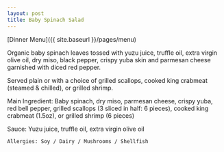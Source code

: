 ```yaml
---
layout: post
title: Baby Spinach Salad
---
```


[Dinner Menu]({{ site.baseurl }}/pages/menu)

Organic baby spinach leaves tossed with yuzu juice, truffle oil, extra virgin olive oil, dry miso, black pepper, crispy yuba skin and parmesan cheese garnished with diced red pepper. 

Served plain or with a choice of grilled scallops, cooked king crabmeat (steamed & chilled), or grilled shrimp.

Main Ingredient: Baby spinach, dry miso, parmesan cheese, crispy yuba, red bell pepper, grilled scallops (3 sliced in half: 6 pieces), cooked king crabmeat (1.5oz), or grilled shrimp (6 pieces)

Sauce: Yuzu juice, truffle oil, extra virgin olive oil 

```
Allergies: Soy / Dairy / Mushrooms / Shellfish
```
